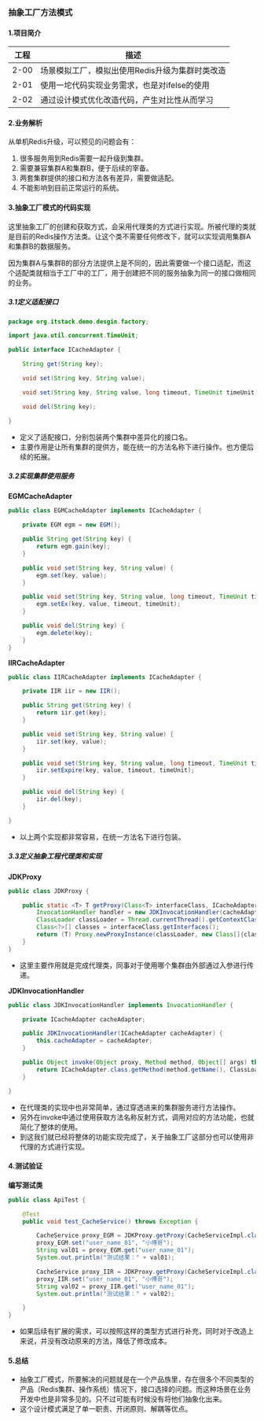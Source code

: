### 抽象工厂方法模式

#### 1.项目简介

| 工程 | 描述                                            |
| ---- | ----------------------------------------------- |
| 2-00 | 场景模拟工厂，模拟出使用Redis升级为集群时类改造 |
| 2-01 | 使用一坨代码实现业务需求，也是对ifelse的使用    |
| 2-02 | 通过设计模式优化改造代码，产生对比性从而学习    |

#### 2.业务解析

从单机Redis升级，可以预见的问题会有：

1. 很多服务用到Redis需要一起升级到集群。
2. 需要兼容集群A和集群B，便于后续的宰备。
3. 两套集群提供的接口和方法各有差异，需要做适配。
4. 不能影响到目前正常运行的系统。

#### 3.抽象工厂模式的代码实现

这里抽象工厂的创建和获取方式，会采用代理类的方式进行实现。所被代理的类就是目前的Redis操作方法类。让这个类不需要任何修改下，就可以实现调用集群A和集群B的数据服务。

因为集群A与集群B的部分方法提供上是不同的，因此需要做一个接口适配，而这个适配类就相当于工厂中的工厂，用于创建把不同的服务抽象为同一的接口做相同的业务。

##### 3.1定义适配接口

```java
package org.itstack.demo.desgin.factory;

import java.util.concurrent.TimeUnit;

public interface ICacheAdapter {

    String get(String key);

    void set(String key, String value);

    void set(String key, String value, long timeout, TimeUnit timeUnit);

    void del(String key);

}
```

- 定义了适配接口，分别包装两个集群中差异化的接口名。
- 主要作用是让所有集群的提供方，能在统一的方法名称下进行操作。也方便后续的拓展。

##### 3.2实现集群使用服务

**EGMCacheAdapter**

```java
public class EGMCacheAdapter implements ICacheAdapter {

    private EGM egm = new EGM();

    public String get(String key) {
        return egm.gain(key);
    }

    public void set(String key, String value) {
        egm.set(key, value);
    }

    public void set(String key, String value, long timeout, TimeUnit timeUnit) {
        egm.setEx(key, value, timeout, timeUnit);
    }

    public void del(String key) {
        egm.delete(key);
    }
}
```

**IIRCacheAdapter**

```java
public class IIRCacheAdapter implements ICacheAdapter {

    private IIR iir = new IIR();

    public String get(String key) {
        return iir.get(key);
    }

    public void set(String key, String value) {
        iir.set(key, value);
    }

    public void set(String key, String value, long timeout, TimeUnit timeUnit) {
        iir.setExpire(key, value, timeout, timeUnit);
    }

    public void del(String key) {
        iir.del(key);
    }

}
```

- 以上两个实现都非常容易，在统一方法名下进行包装。

##### 3.3定义抽象工程代理类和实现

**JDKProxy**

```java
public class JDKProxy {

    public static <T> T getProxy(Class<T> interfaceClass, ICacheAdapter cacheAdapter) throws Exception {
        InvocationHandler handler = new JDKInvocationHandler(cacheAdapter);
        ClassLoader classLoader = Thread.currentThread().getContextClassLoader();
        Class<?>[] classes = interfaceClass.getInterfaces();
        return (T) Proxy.newProxyInstance(classLoader, new Class[]{classes[0]}, handler);
    }
}
```

- 这⾥主要作用就是完成代理类，同事对于使用哪个集群由外部通过入参进行传递。

**JDKInvocationHandler**

```java
public class JDKInvocationHandler implements InvocationHandler {

    private ICacheAdapter cacheAdapter;

    public JDKInvocationHandler(ICacheAdapter cacheAdapter) {
        this.cacheAdapter = cacheAdapter;
    }

    public Object invoke(Object proxy, Method method, Object[] args) throws Throwable {
        return ICacheAdapter.class.getMethod(method.getName(), ClassLoaderUtils.getClazzByArgs(args)).invoke(cacheAdapter, args);
    }

}
```

- 在代理类的实现中也非常简单，通过穿透进来的集群服务进行方法操作。
- 另外在invoke中通过使用获取方法名称反射方式，调用对应的方法功能，也就简化了整体的使用。
- 到这我们就已经将整体的功能实现完成了，关于抽象工厂这部分也可以使用非代理的方式进行实现。

#### 4.测试验证

**编写测试类**

```java
public class ApiTest {

    @Test
    public void test_CacheService() throws Exception {

        CacheService proxy_EGM = JDKProxy.getProxy(CacheServiceImpl.class, new EGMCacheAdapter());
        proxy_EGM.set("user_name_01", "小傅哥");
        String val01 = proxy_EGM.get("user_name_01");
        System.out.println("测试结果：" + val01);

        CacheService proxy_IIR = JDKProxy.getProxy(CacheServiceImpl.class, new IIRCacheAdapter());
        proxy_IIR.set("user_name_01", "小傅哥");
        String val02 = proxy_IIR.get("user_name_01");
        System.out.println("测试结果：" + val02);

    }
}
```

- 如果后续有扩展的需求，可以按照这样的类型方式进行补充，同时对于改造上来说，并没有改动原来的方法，降低了修改成本。

#### 5.总结

- 抽象工厂模式，所要解决的问题就是在一个产品族里，存在很多个不同类型的产品（Redis集群、操作系统）情况下，接口选择的问题。而这种场景在业务开发中也是非常多见的。只不过可能有时候没有将他们抽象化出来。
- 这个设计模式满足了单一职责、开闭原则、解耦等优点。

